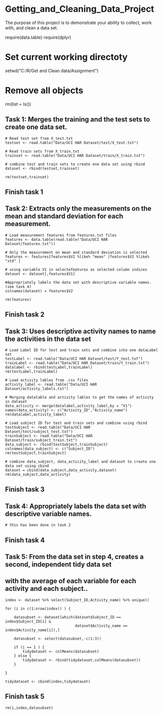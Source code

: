 # Getting_and_Cleaning_Data_Project
The purpose of this project is to demonstrate your ability to collect, work with, and clean a data set.


require(data.table)
require(dplyr)

# Set current working directoty 
setwd("C:/R/Get and Clean data/Assignment")

# Remove all objects
rm(list = ls())

## Task 1: Merges the training and the test sets to create one data set.

    # Read test set from X_test.txt
    testset <- read.table("Data/UCI HAR Dataset/test/X_test.txt")
    
    # Read train sets from X_train.txt
    trainset <- read.table("Data/UCI HAR Dataset/train/X_train.txt")
    
    # combine test and train sets to create one data set using rbind
    dataset <- rbind(testset,trainset)
    
    rm(testset,trainset)
## Finish task 1
    
    
## Task 2: Extracts only the measurements on the mean and standard deviation for each measurement. 
    
    # Load measurement features from features.txt files
    features <- data.table(read.table("Data/UCI HAR Dataset/features.txt"))
    
    # Only the measurement on mean and standard deviation is selected
    features <- features[features$V2 %like% "mean" |features$V2 %like% "std" ]
    
    # using variable V1 in selectefeatures as selected column indices 
    dataset <- dataset[,features$V1]

    #Appropriately labels the data set with descriptive variable names.(see task 4)
    colnames(dataset) = features$V2
        
    rm(features)
## Finish task 2
    
        
## Task 3: Uses descriptive activity names to name the activities in the data set
    
    # Load Label ID for test and train sets and combine into one dataLabel set
    testLabel <- read.table("Data/UCI HAR Dataset/test/Y_test.txt")
    trainLabel <- read.table("Data/UCI HAR Dataset/train/Y_train.txt")
    datalabel <- rbind(testLabel,trainLabel)
    rm(testLabel,trainLabel)
    
    # Load activity lables from .csv files
    activity_label <- read.table("Data/UCI HAR Dataset/activity_labels.txt")

    # Merging datalable and activity lables to get the names of activity in dataset
    data_activity <- merge(datalabel,activity_label,by = "V1")
    names(data_activity) <- c("Activity_ID","Activity_name")
    rm(datalabel,activity_label)
    
    # Load subject ID for test and train sets and combine using rbind
    testSubject <- read.table("Data/UCI HAR Dataset/test/subject_test.txt")
    trainSubject <- read.table("Data/UCI HAR Dataset/train/subject_train.txt")
    data_subject <- rbind(testSubject,trainSubject)
    colnames(data_subject) <- c("Subject_ID")
    rm(testSubject,trainSubject)
    
    # combine data_subject, data_acticity_label and dataset to create one data set using cbind
    dataset = cbind(data_subject,data_activity,dataset)
    rm(data_subject,data_activity)
## Finish task 3    
    

    
## Task 4: Appropriately labels the data set with descriptive variable names.
    # this has been done in task 2    
    
## Finish task 4    
    


## Task 5: From the data set in step 4, creates a second, independent tidy data set 
##         with the average of each variable for each activity and each subject..
    index <- dataset %>% select(Subject_ID,Activity_name) %>% unique()
    
    for (i in c(1:nrow(index)) ) {
      
        datasubset <- dataset[which(dataset$Subject_ID == index$Subject_ID[i] & 
                                    dataset$Activity_name == index$Activity_name[i]),]
        
        datasubset <- select(datasubset,-c(1:3))
        
        if (i == 1 ) {
            tidydataset <- colMeans(datasubset)     
        } else { 
            tidydataset <- rbind(tidydataset,colMeans(datasubset))     
        }
      
    }
    
    tidydataset <- cbind(index,tidydataset)    
    
## Finish task 5    
 
    rm(i,index,datasubset)
